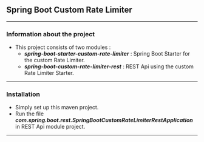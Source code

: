##  Spring Boot Custom Rate Limiter

---

### Information about the project

*   This project consists of two modules : 
    *   ***spring-boot-starter-custom-rate-limiter*** : Spring Boot Starter for the custom Rate Limiter. 
    *   ***spring-boot-custom-rate-limiter-rest*** : REST Api using the custom Rate Limiter Starter.
   
---

### Installation

*   Simply set up this maven project. 
*   Run the file ***com.spring.boot.rest.SpringBootCustomRateLimiterRestApplication*** in REST Api module project.

----